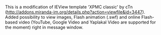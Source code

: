 This is a modification of IEView template 'XPMC classic' by cTn (http://addons.miranda-im.org/details.php?action=viewfile&id=3447).
Added possibility to view images, Flash animation (.swf) and online Flash-based video (YouTube, Google Video and Yaplakal Video are supported for the moment) right in message window.